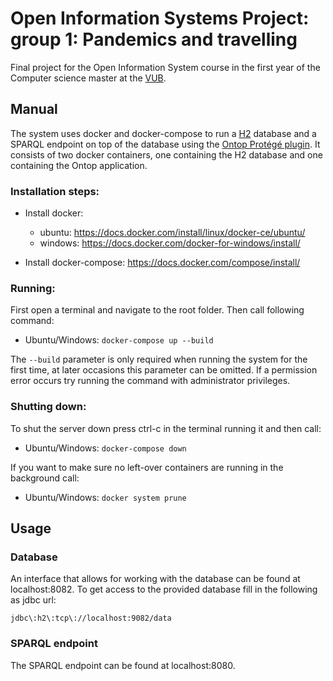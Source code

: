 # Open Information Systems Project: group 1: Pandemics and travelling
Final project for the Open Information System course in the first year of the Computer science master at the [VUB](www.vub.be).

## Manual

The system uses docker and docker-compose to run a [H2](https://www.h2database.com/html/main.html) database and a SPARQL endpoint on top of the database using the [Ontop Protégé plugin](https://ontop-vkg.org/).
It consists of two docker containers, one containing the H2 database and one containing the Ontop application.

### Installation steps:

- Install docker:

  - ubuntu: https://docs.docker.com/install/linux/docker-ce/ubuntu/
  - windows: https://docs.docker.com/docker-for-windows/install/

- Install docker-compose: https://docs.docker.com/compose/install/

### Running:

First open a terminal and navigate to the root folder.
Then call following command:

* Ubuntu/Windows:
        ```
        docker-compose up --build
        ```
        
The ```
    --build
      ``` parameter is only required when running the system for the first time, at later occasions this parameter can be omitted.
If a permission error occurs try running the command with administrator privileges.

### Shutting down:

To shut the server down press ctrl-c in the terminal running it and then call:

* Ubuntu/Windows:
        ```
        docker-compose down
        ```

If you want to make sure no left-over containers are running in the background call:

* Ubuntu/Windows:
        ```
        docker system prune
        ```

## Usage

### Database
An interface that allows for working with the database can be found at localhost:8082.
To get access to the provided database fill in the following as jdbc url: 
```
jdbc\:h2\:tcp\://localhost:9082/data
```

### SPARQL endpoint
The SPARQL endpoint can be found at localhost:8080.